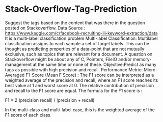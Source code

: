 # Stack-Overflow-Tag-Prediction
Suggest the tags based on the content that was there in the question posted on Stackoverflow. 
Data Source : https://www.kaggle.com/c/facebook-recruiting-iii-keyword-extraction/data 
It is a multi-label classification problem 
Multi-label Classification: Multilabel classification assigns to each sample a set of target labels. This can be thought as predicting properties of a data-point that are not mutually exclusive, such as topics that are relevant for a document. A question on Stackoverflow might be about any of C, Pointers, FileIO and/or memory-management at the same time or none of these.
Objective:Predict as many tags as possible with high precision and recall.
Performance Metric:
Micro-Averaged F1-Score (Mean F Score) : The F1 score can be interpreted as a weighted average of the precision and recall, where an F1 score reaches its best value at 1 and worst score at 0. The relative contribution of precision and recall to the F1 score are equal. The formula for the F1 score is :

F1 = 2 (precision recall) / (precision + recall)

In the multi-class and multi-label case, this is the weighted average of the F1 score of each class. 
